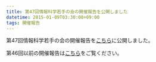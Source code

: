 ```yaml
---
title: 第47回情報科学若手の会の開催報告を公開しました
datetime: 2015-01-09T03:30:00+09:00
tags: 開催報告
---
```


第47回情報科学若手の会の開催報告を[こちら](/34)に公開しました。

第46回以前の開催報告は[こちら](/4)をご覧ください。